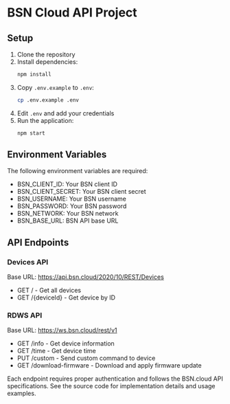# BSN Cloud API Project

## Setup

1. Clone the repository
2. Install dependencies:
   ```bash
   npm install
   ```
3. Copy `.env.example` to `.env`:
   ```bash
   cp .env.example .env
   ```
4. Edit `.env` and add your credentials
5. Run the application:
   ```bash
   npm start
   ```

## Environment Variables

The following environment variables are required:

- BSN_CLIENT_ID: Your BSN client ID
- BSN_CLIENT_SECRET: Your BSN client secret
- BSN_USERNAME: Your BSN username
- BSN_PASSWORD: Your BSN password
- BSN_NETWORK: Your BSN network
- BSN_BASE_URL: BSN API base URL

## API Endpoints

### Devices API

Base URL: https://api.bsn.cloud/2020/10/REST/Devices

- GET / - Get all devices
- GET /{deviceId} - Get device by ID

### RDWS API

Base URL: https://ws.bsn.cloud/rest/v1

- GET /info - Get device information
- GET /time - Get device time
- PUT /custom - Send custom command to device
- GET /download-firmware - Download and apply firmware update

Each endpoint requires proper authentication and follows the BSN.cloud API specifications. See the source code for implementation details and usage examples.
